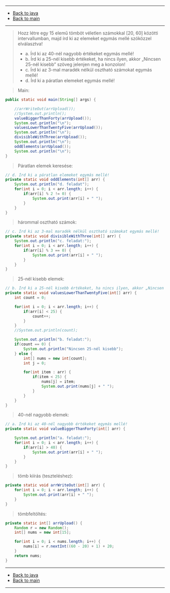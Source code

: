 
---

- [Back to java](../../java.md)
- [Back to main](../../../../README.md)

---

> Hozz létre egy 15 elemű tömböt véletlen számokkal [20, 60] közötti intervallumban, 
> majd írd ki az elemeket egymás mellé szóközzel elválasztva!
> - a. Írd ki az 40-nél nagyobb értékeket egymás mellé!
> - b. Írd ki a 25-nél kisebb értékeket, ha nincs ilyen, akkor „Nincsen 25-nél kisebb” szöveg jelenjen meg a konzolon!
> - c. Írd ki az 3-mal maradék nélkül osztható számokat egymás mellé!
> - d. Írd ki a páratlan elemeket egymás mellé!

> Main:

```java
public static void main(String[] args) {

	//arrWriteOut(arrUpload());
	//System.out.println();
	valueBiggerThanForty(arrUpload());
	System.out.println("\n");
	valuesLowerThanTwentyFive(arrUpload());
	System.out.println("\n");
	divisibleWithThree(arrUpload());
	System.out.println("\n");
	oddElements(arrUpload());
	System.out.println("\n");
}
```

> Páratlan elemek keresése:

```java
// d. Írd ki a páratlan elemeket egymás mellé!
private static void oddElements(int[] arr) {
	System.out.println("d. feladat");
	for(int i = 0; i < arr.length; i++) {
		if(arr[i] % 2 != 0) {
			System.out.print(arr[i] + " ");
		}
	}
}
```

> hárommal osztható számok:

```java
// c. Írd ki az 3-mal maradék nélkül osztható számokat egymás mellé!
private static void divisibleWithThree(int[] arr) {
	System.out.println("c. feladat:");
	for(int i = 0; i < arr.length; i++) {
		if(arr[i] % 3 == 0) {
			System.out.print(arr[i] + " ");
		}
	}
}
```

> 25-nél kisebb elemek:

```java
// b. Írd ki a 25-nél kisebb értékeket, ha nincs ilyen, akkor „Nincsen 25-nél kisebb” szöveg jelenjen meg a konzolon!
private static void valuesLowerThanTwentyFive(int[] arr) {
	int count = 0;

	for(int i = 0; i < arr.length; i++) {
		if(arr[i] < 25) {
			count++;
		}
	}
	//System.out.println(count);

	System.out.println("b. feladat:");
	if(count == 0) {
		System.out.println("Nincsen 25-nél kisebb");
	} else {
		int[] nums = new int[count];
		int j = 0;

		for(int item : arr) {
			if(item < 25) {
				nums[j] = item;
				System.out.print(nums[j] + " ");
			}
		}
	}
}
```

> 40-nél nagyobb elemek:

```java
// a. Írd ki az 40-nél nagyobb értékeket egymás mellé!
private static void valueBiggerThanForty(int[] arr) {

	System.out.println("a. feladat:");
	for(int i = 0; i < arr.length; i++) {
		if(arr[i] > 40) {
			System.out.print(arr[i] + " ");
		}
	}
}
```

> tömb kiírás (teszteléshez):

```java
private static void arrWriteOut(int[] arr) {
	for(int i = 0; i < arr.length; i++) {
		System.out.print(arr[i] + " ");
	}
}
```

> tömbfeltöltés:

```java
private static int[] arrUpload() {
	Random r = new Random();
	int[] nums = new int[15];

	for(int i = 0; i < nums.length; i++) {
		nums[i] = r.nextInt((60 - 20) + 1) + 20;
	}
	return nums;
}
```

---

- [Back to java](../../java.md)
- [Back to main](../../../../README.md)

---